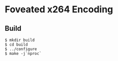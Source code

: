 # Foveated x264 Encoding

## Build

```
$ mkdir build
$ cd build
$ ../configure
$ make -j`nproc`
```
